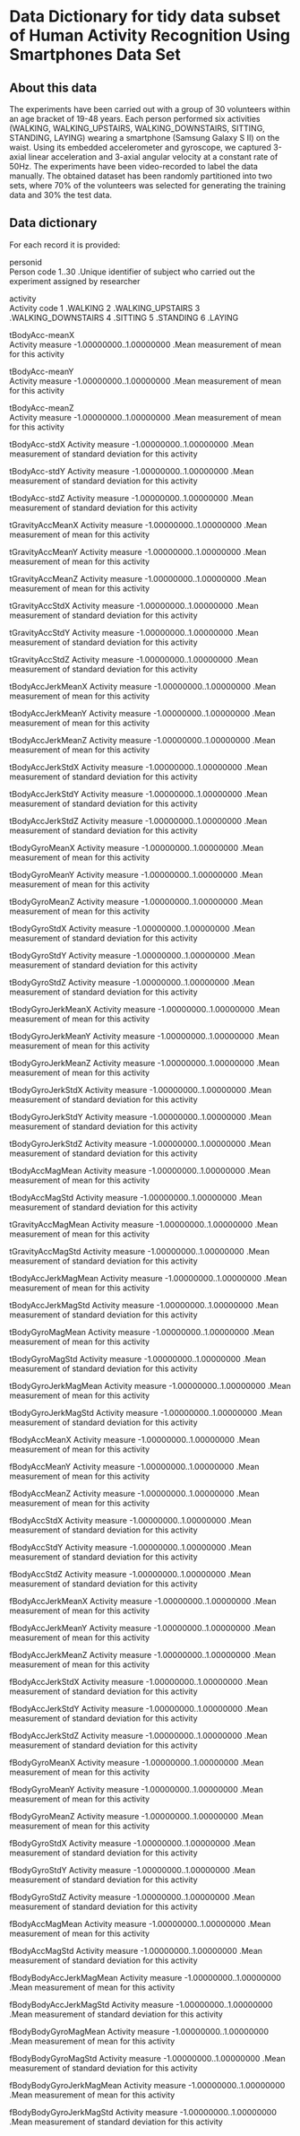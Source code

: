 # Data Dictionary for tidy data subset of Human Activity Recognition Using Smartphones Data Set

## About this data

The experiments have been carried out with a group of 30 volunteers within an age bracket of 19-48 years. 
Each person performed six activities (WALKING, WALKING_UPSTAIRS, WALKING_DOWNSTAIRS, SITTING, STANDING, LAYING) 
wearing a smartphone (Samsung Galaxy S II) on the waist. Using its embedded accelerometer and gyroscope, we 
captured 3-axial linear acceleration and 3-axial angular velocity at a constant rate of 50Hz. The experiments 
have been video-recorded to label the data manually. The obtained dataset has been randomly partitioned into two sets, 
where 70% of the volunteers was selected for generating the training data and 30% the test data. 


## Data dictionary

For each record it is provided:


personid      
    Person code 
              1..30  .Unique identifier of subject who carried out the experiment assigned by researcher


activity      
    Activity code
              1 .WALKING
              2 .WALKING_UPSTAIRS
              3 .WALKING_DOWNSTAIRS
              4 .SITTING
              5 .STANDING
              6 .LAYING


tBodyAcc-meanX  
    Activity measure 
              -1.00000000..1.00000000  .Mean measurement of mean for this activity


tBodyAcc-meanY  
    Activity measure 
              -1.00000000..1.00000000  .Mean measurement of mean for this activity


tBodyAcc-meanZ  
    Activity measure 
              -1.00000000..1.00000000  .Mean measurement of mean for this activity


tBodyAcc-stdX
    Activity measure 
              -1.00000000..1.00000000  .Mean measurement of standard deviation for this activity


tBodyAcc-stdY
    Activity measure 
              -1.00000000..1.00000000  .Mean measurement of standard deviation for this activity


tBodyAcc-stdZ
    Activity measure 
              -1.00000000..1.00000000  .Mean measurement of standard deviation for this activity


tGravityAccMeanX
    Activity measure 
              -1.00000000..1.00000000  .Mean measurement of mean for this activity


tGravityAccMeanY
    Activity measure 
              -1.00000000..1.00000000  .Mean measurement of mean for this activity


tGravityAccMeanZ
    Activity measure 
              -1.00000000..1.00000000  .Mean measurement of mean for this activity


tGravityAccStdX
    Activity measure 
              -1.00000000..1.00000000  .Mean measurement of standard deviation for this activity


tGravityAccStdY
    Activity measure 
              -1.00000000..1.00000000  .Mean measurement of standard deviation for this activity


tGravityAccStdZ
    Activity measure 
              -1.00000000..1.00000000  .Mean measurement of standard deviation for this activity


tBodyAccJerkMeanX
    Activity measure 
              -1.00000000..1.00000000  .Mean measurement of mean for this activity
              

tBodyAccJerkMeanY
    Activity measure 
              -1.00000000..1.00000000  .Mean measurement of mean for this activity
              

tBodyAccJerkMeanZ
    Activity measure 
              -1.00000000..1.00000000  .Mean measurement of mean for this activity
              
              

tBodyAccJerkStdX
    Activity measure 
              -1.00000000..1.00000000  .Mean measurement of standard deviation for this activity
              

tBodyAccJerkStdY
    Activity measure 
              -1.00000000..1.00000000  .Mean measurement of standard deviation for this activity


tBodyAccJerkStdZ
    Activity measure 
              -1.00000000..1.00000000  .Mean measurement of standard deviation for this activity

 
 tBodyGyroMeanX
    Activity measure 
              -1.00000000..1.00000000  .Mean measurement of mean for this activity
              
 
tBodyGyroMeanY
    Activity measure 
              -1.00000000..1.00000000  .Mean measurement of mean for this activity
              
 
tBodyGyroMeanZ
    Activity measure 
              -1.00000000..1.00000000  .Mean measurement of mean for this activity
              
 
 tBodyGyroStdX
    Activity measure 
              -1.00000000..1.00000000  .Mean measurement of standard deviation for this activity
              
 
tBodyGyroStdY
    Activity measure 
              -1.00000000..1.00000000  .Mean measurement of standard deviation for this activity
              
 
tBodyGyroStdZ
    Activity measure 
              -1.00000000..1.00000000  .Mean measurement of standard deviation for this activity


 tBodyGyroJerkMeanX
    Activity measure 
              -1.00000000..1.00000000  .Mean measurement of mean for this activity
              
 
tBodyGyroJerkMeanY
    Activity measure 
              -1.00000000..1.00000000  .Mean measurement of mean for this activity
              
 
tBodyGyroJerkMeanZ
    Activity measure 
              -1.00000000..1.00000000  .Mean measurement of mean for this activity


tBodyGyroJerkStdX
    Activity measure 
              -1.00000000..1.00000000  .Mean measurement of standard deviation for this activity
              
 
tBodyGyroJerkStdY
    Activity measure 
              -1.00000000..1.00000000  .Mean measurement of standard deviation for this activity
              
 
tBodyGyroJerkStdZ
    Activity measure 
              -1.00000000..1.00000000  .Mean measurement of standard deviation for this activity


tBodyAccMagMean
    Activity measure 
              -1.00000000..1.00000000  .Mean measurement of mean for this activity


tBodyAccMagStd
    Activity measure 
              -1.00000000..1.00000000  .Mean measurement of standard deviation for this activity
              

tGravityAccMagMean
    Activity measure 
              -1.00000000..1.00000000  .Mean measurement of mean for this activity


tGravityAccMagStd
    Activity measure 
              -1.00000000..1.00000000  .Mean measurement of standard deviation for this activity
              

tBodyAccJerkMagMean
    Activity measure 
              -1.00000000..1.00000000  .Mean measurement of mean for this activity


tBodyAccJerkMagStd
    Activity measure 
              -1.00000000..1.00000000  .Mean measurement of standard deviation for this activity
              
              
tBodyGyroMagMean
    Activity measure 
              -1.00000000..1.00000000  .Mean measurement of mean for this activity


tBodyGyroMagStd
    Activity measure 
              -1.00000000..1.00000000  .Mean measurement of standard deviation for this activity
              

tBodyGyroJerkMagMean
    Activity measure 
              -1.00000000..1.00000000  .Mean measurement of mean for this activity


tBodyGyroJerkMagStd
    Activity measure 
              -1.00000000..1.00000000  .Mean measurement of standard deviation for this activity
              

fBodyAccMeanX
    Activity measure 
              -1.00000000..1.00000000  .Mean measurement of mean for this activity
              
 
fBodyAccMeanY
    Activity measure 
              -1.00000000..1.00000000  .Mean measurement of mean for this activity
              
 
fBodyAccMeanZ
    Activity measure 
              -1.00000000..1.00000000  .Mean measurement of mean for this activity


fBodyAccStdX
    Activity measure 
              -1.00000000..1.00000000  .Mean measurement of standard deviation for this activity
              
 
fBodyAccStdY
    Activity measure 
              -1.00000000..1.00000000  .Mean measurement of standard deviation for this activity
              
 
fBodyAccStdZ
    Activity measure 
              -1.00000000..1.00000000  .Mean measurement of standard deviation for this activity


fBodyAccJerkMeanX
    Activity measure 
              -1.00000000..1.00000000  .Mean measurement of mean for this activity
              
 
fBodyAccJerkMeanY
    Activity measure 
              -1.00000000..1.00000000  .Mean measurement of mean for this activity
              
 
fBodyAccJerkMeanZ
    Activity measure 
              -1.00000000..1.00000000  .Mean measurement of mean for this activity


fBodyAccJerkStdX
    Activity measure 
              -1.00000000..1.00000000  .Mean measurement of standard deviation for this activity
              
 
fBodyAccJerkStdY
    Activity measure 
              -1.00000000..1.00000000  .Mean measurement of standard deviation for this activity
              
 
fBodyAccJerkStdZ
    Activity measure 
              -1.00000000..1.00000000  .Mean measurement of standard deviation for this activity


fBodyGyroMeanX
    Activity measure 
              -1.00000000..1.00000000  .Mean measurement of mean for this activity
              
 
fBodyGyroMeanY
    Activity measure 
              -1.00000000..1.00000000  .Mean measurement of mean for this activity
              
 
fBodyGyroMeanZ
    Activity measure 
              -1.00000000..1.00000000  .Mean measurement of mean for this activity


fBodyGyroStdX
    Activity measure 
              -1.00000000..1.00000000  .Mean measurement of standard deviation for this activity
              
 
fBodyGyroStdY
    Activity measure 
              -1.00000000..1.00000000  .Mean measurement of standard deviation for this activity
              
 
fBodyGyroStdZ
    Activity measure 
              -1.00000000..1.00000000  .Mean measurement of standard deviation for this activity


fBodyAccMagMean
    Activity measure 
              -1.00000000..1.00000000  .Mean measurement of mean for this activity


fBodyAccMagStd
    Activity measure 
              -1.00000000..1.00000000  .Mean measurement of standard deviation for this activity


fBodyBodyAccJerkMagMean
    Activity measure 
              -1.00000000..1.00000000  .Mean measurement of mean for this activity


fBodyBodyAccJerkMagStd
    Activity measure 
              -1.00000000..1.00000000  .Mean measurement of standard deviation for this activity
              
              
fBodyBodyGyroMagMean
    Activity measure 
              -1.00000000..1.00000000  .Mean measurement of mean for this activity


fBodyBodyGyroMagStd
    Activity measure 
              -1.00000000..1.00000000  .Mean measurement of standard deviation for this activity


fBodyBodyGyroJerkMagMean
    Activity measure 
              -1.00000000..1.00000000  .Mean measurement of mean for this activity


fBodyBodyGyroJerkMagStd
    Activity measure 
              -1.00000000..1.00000000  .Mean measurement of standard deviation for this activity


